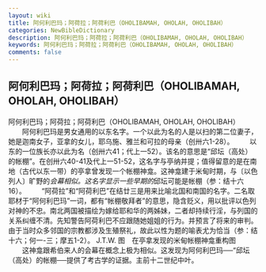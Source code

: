```yaml
---
layout: wiki
title: 阿何利巴玛；阿荷拉；阿荷利巴（OHOLIBAMAH, OHOLAH, OHOLIBAH）
categories: NewBibleDictionary
description: 阿何利巴玛；阿荷拉；阿荷利巴（OHOLIBAMAH, OHOLAH, OHOLIBAH）
keywords: 阿何利巴玛；阿荷拉；阿荷利巴（OHOLIBAMAH, OHOLAH, OHOLIBAH）
comments: false
---
```


## 阿何利巴玛；阿荷拉；阿荷利巴（OHOLIBAMAH, OHOLAH, OHOLIBAH）



阿何利巴玛；阿荷拉；阿荷利巴（OHOLIBAMAH, OHOLAH,
OHOLIBAH）
　　阿何利巴玛是男女通用的以东名字。一个以此为名的人是以扫的第二位妻子，她是迦南女子，亚拿的女儿，耶乌施、雅兰和可拉的母亲（创卅六1-28）。
　　以东的一位族长亦以此为名（创卅六41；代上一52）。该名的意思是“邱坛（高处）的帐棚”。在创卅六40-41及代上一51-52，这名字与亭纳并提；值得留意的是在南地（古代以东一带）的亭拿曾发现一个帐棚神龛。这神龛建于米甸时期，与〔以色列人〕旷野的*会幕相似。这名字显示一些早期的*邱坛可能是帐棚（参：结十六16）。
　　“阿荷拉”和“阿荷利巴”在结廿三是用来比喻北国和南国的名字。二名取耶材于“阿何利巴玛”一词，都有“帐棚敬拜者”的意思，隐含贬义，用以批评以色列对神的不忠。南北两国被描绘为嫁给耶和华的两姊妹，二者却持续行淫，与列国的关系纠缠不清。先知警告阿荷利巴不应跟随她姐姐的行为。并预言了将来的审判。由于当时众多邻国的宗教都涉及生殖祭礼，故此以性为题的喻表尤为恰当（参：结十六；何一-三；摩五1-2）。
J.T.W.
图　在亭拿发现的米甸帐棚神龛重构图
　　这神龛跟希伯来人的会幕在概念上极为相似。这发现为阿何利巴玛──“邱坛（高处）的帐棚──提供了考古学的证据。主前十二世纪中叶。




